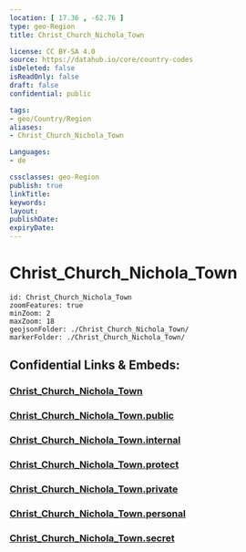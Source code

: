 ```yaml
---
location: [ 17.36 , -62.76 ] 
type: geo-Region
title: Christ_Church_Nichola_Town

license: CC BY-SA 4.0
source: https://datahub.io/core/country-codes
isDeleted: false
isReadOnly: false
draft: false
confidential: public

tags:
- geo/Country/Region
aliases:
- Christ_Church_Nichola_Town

Languages:
- de

cssclasses: geo-Region
publish: true
linkTitle: 
keywords: 
layout: 
publishDate: 
expiryDate: 
---
```


# Christ_Church_Nichola_Town

```leaflet
id: Christ_Church_Nichola_Town
zoomFeatures: true 
minZoom: 2 
maxZoom: 18
geojsonFolder: ./Christ_Church_Nichola_Town/
markerFolder: ./Christ_Church_Nichola_Town/
```


## Confidential Links & Embeds: 

### [Christ_Church_Nichola_Town](/_Standards/Earth/Continent/America~Caribbean/Saint_Kitts_and_Nevis~Islands/parishes~Saint_Kitts_and_Nevis/Christ_Church_Nichola_Town.md) 

### [Christ_Church_Nichola_Town.public](/_public/Earth/Continent/America~Caribbean/Saint_Kitts_and_Nevis~Islands/parishes~Saint_Kitts_and_Nevis/Christ_Church_Nichola_Town.public.md) 

### [Christ_Church_Nichola_Town.internal](/_internal/Earth/Continent/America~Caribbean/Saint_Kitts_and_Nevis~Islands/parishes~Saint_Kitts_and_Nevis/Christ_Church_Nichola_Town.internal.md) 

### [Christ_Church_Nichola_Town.protect](/_protect/Earth/Continent/America~Caribbean/Saint_Kitts_and_Nevis~Islands/parishes~Saint_Kitts_and_Nevis/Christ_Church_Nichola_Town.protect.md) 

### [Christ_Church_Nichola_Town.private](/_private/Earth/Continent/America~Caribbean/Saint_Kitts_and_Nevis~Islands/parishes~Saint_Kitts_and_Nevis/Christ_Church_Nichola_Town.private.md) 

### [Christ_Church_Nichola_Town.personal](/_personal/Earth/Continent/America~Caribbean/Saint_Kitts_and_Nevis~Islands/parishes~Saint_Kitts_and_Nevis/Christ_Church_Nichola_Town.personal.md) 

### [Christ_Church_Nichola_Town.secret](/_secret/Earth/Continent/America~Caribbean/Saint_Kitts_and_Nevis~Islands/parishes~Saint_Kitts_and_Nevis/Christ_Church_Nichola_Town.secret.md)

